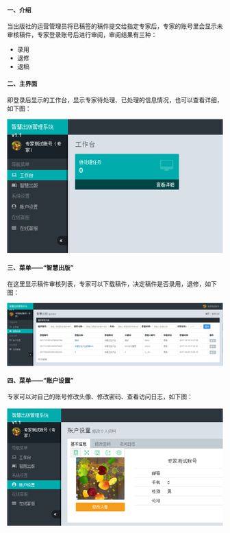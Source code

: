 #### 一、介绍

当出版社的运营管理员将已稿签的稿件提交给指定专家后，专家的账号里会显示未审核稿件，专家登录账号后进行审阅，审阅结果有三种：

* 录用
* 退修
* 退稿

#### 二、主界面

即登录后显示的工作台，显示专家待处理、已处理的信息情况，也可以查看详细，如下图：

![](/assets/专家主界面.png)

#### 三、菜单——“智慧出版”

在这里显示稿件审核列表，专家可以下载稿件，决定稿件是否录用，退修，如下图：

![](/assets/专家智慧出版.png)

#### 四、菜单——“账户设置”

专家可以对自己的账号修改头像、修改密码、查看访问日志，如下图：

![](/assets/专家账号设置.png)

